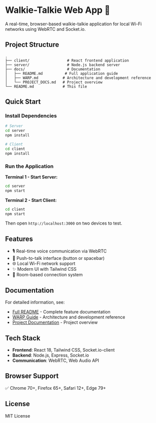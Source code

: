 # Walkie-Talkie Web App 📡

A real-time, browser-based walkie-talkie application for local Wi-Fi networks using WebRTC and Socket.io.

## Project Structure

```
.
├── client/                 # React frontend application
├── server/                 # Node.js backend server
├── docs/                   # Documentation
│   ├── README.md          # Full application guide
│   ├── WARP.md           # Architecture and development reference
│   └── PROJECT_DOCS.md   # Project overview
└── README.md             # This file
```

## Quick Start

### Install Dependencies

```bash
# Server
cd server
npm install

# Client
cd client
npm install
```

### Run the Application

**Terminal 1 - Start Server:**
```bash
cd server
npm start
```

**Terminal 2 - Start Client:**
```bash
cd client
npm start
```

Then open `http://localhost:3000` on two devices to test.

## Features

- 🎙️ Real-time voice communication via WebRTC
- 📱 Push-to-talk interface (button or spacebar)
- 🌐 Local Wi-Fi network support
- ✨ Modern UI with Tailwind CSS
- 🔗 Room-based connection system

## Documentation

For detailed information, see:
- [Full README](./docs/README.md) - Complete feature documentation
- [WARP Guide](./docs/WARP.md) - Architecture and development reference
- [Project Documentation](./docs/PROJECT_DOCS.md) - Project overview

## Tech Stack

- **Frontend**: React 18, Tailwind CSS, Socket.io-client
- **Backend**: Node.js, Express, Socket.io
- **Communication**: WebRTC, Web Audio API

## Browser Support

✅ Chrome 70+, Firefox 65+, Safari 12+, Edge 79+

## License

MIT License
